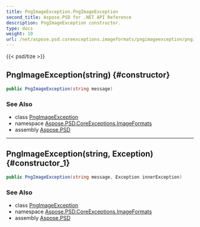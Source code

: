 ```yaml
---
title: PngImageException.PngImageException
second_title: Aspose.PSD for .NET API Reference
description: PngImageException constructor. 
type: docs
weight: 10
url: /net/aspose.psd.coreexceptions.imageformats/pngimageexception/pngimageexception/
---
```

{{< psd/tize >}}
## PngImageException(string) {#constructor}

```csharp
public PngImageException(string message)
```

### See Also

* class [PngImageException](../)
* namespace [Aspose.PSD.CoreExceptions.ImageFormats](../../pngimageexception/)
* assembly [Aspose.PSD](../../../)

---

## PngImageException(string, Exception) {#constructor_1}

```csharp
public PngImageException(string message, Exception innerException)
```

### See Also

* class [PngImageException](../)
* namespace [Aspose.PSD.CoreExceptions.ImageFormats](../../pngimageexception/)
* assembly [Aspose.PSD](../../../)


